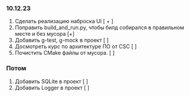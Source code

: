 ### 10.12.23
1) Сделать реализацию наброска UI [ + ]
1) Поправить build_and_run.py, чтобы билд собирался в правильном месте и без мусора [+]
1) Добавить g-test, g-mock в проект [ ]
1) Досмотреть курс по архитектуре ПО от CSC [ ]
1) Почистить CMake файлы от мусора. [ ] 


### Потом
1) Добавить SQLite в проект [ ]
1) Добавить Logger в проект [ ]